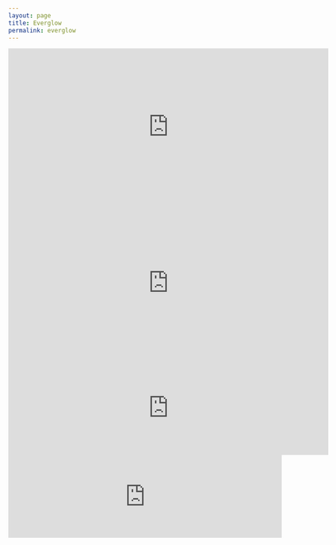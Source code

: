 ```yaml
---
layout: page
title: Everglow
permalink: everglow
---
```

<iframe class="frame" width="646" height="315" src="https://www.youtube.com/embed/gWVen_-URGI" title="Everglow Trailer" frameborder="0" allow="accelerometer; autoplay; clipboard-write; encrypted-media; gyroscope; picture-in-picture" allowfullscreen></iframe>
<iframe class="frame" width="646" height="315" src="https://www.youtube.com/embed/2jkrECvRGrQ" title="Everglow OST" frameborder="0" allow="accelerometer; autoplay; clipboard-write; encrypted-media; gyroscope; picture-in-picture" allowfullscreen></iframe>
<iframe class="fill" src="https://store.steampowered.com/widget/1763150/" frameborder="0" width="646" height="190"></iframe>
<iframe class="fill" height="167" frameborder="0" src="https://itch.io/embed/1637622" width="552"><a href="https://aristarhys.itch.io/everglow">Everglow by Aristarhys</a></iframe>
<script>
(function() {
  var ratio = 16 / 9;
  var frames = document.getElementsByClassName('frame');
  for (var i = 0; i < frames.length; i++) {
    var frame = frames[i];
    var frameParent = frame.parentElement;
    var frameWidth = frameParent.clientWidth;
    var frameHeight = frameParent.clientHeight;
    frameHeight = Math.floor(frameWidth / ratio);
    frame.setAttribute('width', frameWidth);
    frame.setAttribute('height', frameHeight);
  }
  var fills = document.getElementsByClassName('fill');
  for (i = 0; i < fills.length; i++) {
    var fill = fills[i];
    var fillParent = fill.parentElement;
    fill.setAttribute('width', fillParent.clientWidth);
  }
})();
</script>
